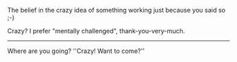 The belief in the crazy idea of something working just because you said so ;-)

Crazy? I prefer "mentally challenged", thank-you-very-much.

----

Where are you going? ''Crazy! Want to come?''